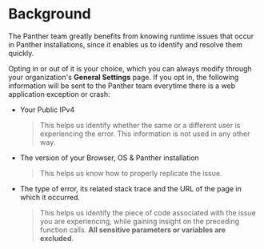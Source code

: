 # Background

The Panther team greatly benefits from knowing runtime issues that occur in Panther installations,
since it enables us to identify and resolve them quickly.

Opting in or out of it is your choice, which you can always modify through your organization's
**General Settings** page. If you opt in, the following information will be sent to the Panther team
everytime there is a web application exception or crash:

- Your Public IPv4
  > This helps us identify whether the same or a different user is experiencing the error. This information is not used in any other way.
- The version of your Browser, OS & Panther installation
  > This helps us know how to properly replicate the issue.
- The type of error, its related stack trace and the URL of the page in which it occurred.
  > This helps us identify the piece of code associated with the issue you are experiencing, while gaining insight on the preceding function calls. **All sensitive parameters or variables are excluded**.
